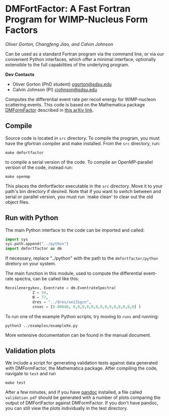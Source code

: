 # DMFortFactor: A Fast Fortran Program for WIMP-Nucleus Form Factors
*Oliver Gorton, Changfeng Jiao, and Calvin Johnson*

Can be used as a standard Fortran program via the command line, or via our
convenient Python interfaces, which offer a minimal interface, optionally 
extensible to the full capabilities of the underlying program.

**Dev Contacts**

* Oliver Gorton (PhD student) ogorton@sdsu.edu
* Calvin Johnson (PI) cjohnson@sdsu.edu

Computes the differential event rate per recoil energy for WIMP-nucleon
scattering events. This code is based on the Mathematica package
[DMFormFactor](https://www.ocf.berkeley.edu/~nanand/software/dmformfactor/)
described in [this arXiv link](https://arxiv.org/abs/1308.6288).

## Compile
Source code is located in `src` directory. To compile the program, you must have
the gfortran compiler and make installed. From the `src` directory, run:

    make dmfortfactor

to compile a serial version of the code. To compile an OpenMP-parallel version
of the code, instead run:

    make openmp

This places the dmfortfactor executable in the `src` directory. Move it to
your path's bin directory if desired. Note that if you want to switch between
and serial or parallel version, you must run `make clean' to clear out the old
object files.

## Run with Python
The main Python interface to the code can be imported and called:
```Python
import sys
sys.path.append("../python")
import dmfortfactor as dm
```
If necessary, replace "../python" with the path to the `dmfortfactor/python` diretory on your
system.

The main function in this module, used to compute the differential event-rate
spectra, can be called like this:
```Python
Recoilenergykev, Eventrate = dm.EventrateSpectra(
            Z = 54,
            N = 77,
            dres = "../dres/xe131gcn",
            cnvec = [0.00048, 0,0,0,0,0,0,0,0,0,0,0,0,0,0] )
```

To run one of the example Python scripts, try moving to `runs` and running:

    python3 ../examples/exampleXe.py

More extensive documentation can be found in the manual document.

## Validation plots
We include a script for generating validation tests against data generated with
DMFormFactor, the Mathematica package. After compiling the code, navigate to
`test` and run

    make test

After a few minutes, and if you have [pandoc](https://pandoc.org/index.html) 
installed, a file called `validation.pdf` should be generated with a number of
plots comparing the output of DMFortFactor against DMFormFactor. If you don't
have pandoc, you can still view the plots individually in the test directory. 
